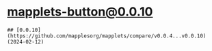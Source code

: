 # mapplets-button@0.0.10

    ## [0.0.10](https://github.com/mapplesorg/mapplets/compare/v0.0.4...v0.0.10) (2024-02-12)


  